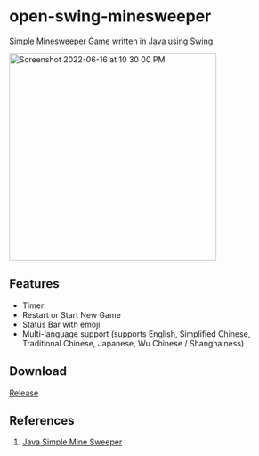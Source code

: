 # open-swing-minesweeper

Simple Minesweeper Game written in Java using Swing.

<img width="372" alt="Screenshot 2022-06-16 at 10 30 00 PM" src="https://user-images.githubusercontent.com/20486755/174093026-0f8486a0-d908-4050-bdab-b1f5a460218e.png">

## Features

- Timer
- Restart or Start New Game
- Status Bar with emoji
- Multi-language support (supports English, Simplified Chinese, Traditional Chinese, Japanese, Wu Chinese / Shanghainess)

## Download

[Release](https://github.com/ZJUT-Java-22-Spring/open-swing-minesweeper/releases)

## References

1. [Java Simple Mine Sweeper](https://github.com/syohex/java-simple-mine-sweeper)

